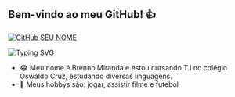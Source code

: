 ## Bem-vindo ao meu GitHub! 👍
[![GitHub SEU NOME]( https://img.shields.io/github/followers/CarlosEduardo00?label=follow&style=social)](https://github.com/CarlosEduardo00)

[![Typing SVG](https://readme-typing-svg.demolab.com/?lines=Olá!+👋+Meu+nome+é+Brenno.:D;Welcome+to+my+github+:P)](https://git.io/typing-svg)

- 😂 Meu nome é Brenno Miranda e estou cursando T.I no colégio Oswaldo Cruz, estudando diversas linguagens.
- 🤑 Meus hobbys são: jogar, assistir filme e futebol
